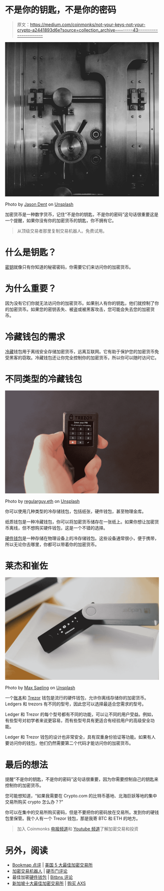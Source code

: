 # 不是你的钥匙，不是你的密码

> 原文：<https://medium.com/coinmonks/not-your-keys-not-your-crypto-a2441893d6e?source=collection_archive---------43----------------------->

![](img/953977c4b45fb54a1ddaf0c7b5ecfc37.png)

Photo by [Jason Dent](https://unsplash.com/@jdent?utm_source=medium&utm_medium=referral) on [Unsplash](https://unsplash.com?utm_source=medium&utm_medium=referral)

加密货币是一种数字货币，记住“不是你的钥匙，不是你的密码”这句话很重要这是一个提醒，如果你没有你的加密货币的钥匙，你不拥有它。

> 从顶级交易者那里复制交易机器人。免费试用。

# 什么是钥匙？

[密钥](https://www.coinbase.com/learn/crypto-basics/what-is-a-private-key)就像只有你知道的秘密密码，你需要它们来访问你的加密货币。

# 为什么重要？

因为没有它们你就无法访问你的加密货币。如果别人有你的钥匙，他们就控制了你的加密货币。如果您的密钥丢失、被盗或被黑客攻击，您可能会失去您的加密货币。

# 冷藏钱包的需求

[冷藏](https://www.fool.com/investing/stock-market/market-sectors/financials/cryptocurrency-stocks/cold-storage/)钱包用于离线安全存储加密货币，远离互联网。它有助于保护您的加密货币免受黑客的窃取。冷藏钱包还让你完全控制你的加密货币，所以你可以随时访问它。

# 不同类型的冷藏钱包

![](img/5e2a3ad9b6bab2a1b483ea2164009ab7.png)

Photo by [regularguy.eth](https://unsplash.com/@moneyphotos?utm_source=medium&utm_medium=referral) on [Unsplash](https://unsplash.com?utm_source=medium&utm_medium=referral)

你可以使用几种类型的冷存储钱包，包括纸张，硬件钱包，甚至物理金库。

纸质钱包是一种冷藏钱包，你可以将加密货币储存在一张纸上。如果你想让加密货币离线，但不想购买硬件钱包，这是一个不错的选择。

[硬件钱包](https://crypto.com/university/what-is-a-hardware-wallet)是一种存储在物理设备上的冷存储钱包。这些设备通常很小，便于携带，所以无论你去哪里，你都可以带着你的加密货币。

# 莱杰和崔佐

![](img/25c83f0361ed1940bba6ffb8f18696e5.png)

Photo by [Max Saeling](https://unsplash.com/@maxsaeling?utm_source=medium&utm_medium=referral) on [Unsplash](https://unsplash.com?utm_source=medium&utm_medium=referral)

一个[账本](https://www.ledger.com/)和 [Trezor](https://trezor.io/) 钱包是流行的硬件钱包，允许你离线存储你的加密货币。Ledgers 和 trezors 有不同的型号，因此您可以选择最适合您需求的型号。

Ledger 和 Trezor 的每个型号都有不同的功能，可以让不同的用户受益。例如，有些型号对初学者来说更容易，而有些型号具有更适合有经验用户的高级安全功能。

Ledger 和 Trezor 钱包的设计也非常安全，具有双重身份验证等功能。如果有人要访问你的钱包，他们仍然需要第二个代码才能访问你的加密货币。

# 最后的想法

提醒“不是你的钥匙，不是你的密码”这句话很重要，因为你需要控制自己的钥匙来控制你的加密货币。

您可能想知道，“如果我需要在 Crypto.com 的比特币基地、北海巨妖等地的集中交易所购买 crypto 怎么办？?"

你可以在集中的交易所购买密码，但是不要把你的密码放在交易所。发到你的硬钱包里保管。我个人有一个 Trezor 钱包，那是我寄 BTC 和 ETH 的地方。

> 加入 Coinmonks [电报频道](https://t.me/coincodecap)和 [Youtube 频道](https://www.youtube.com/c/coinmonks/videos)了解加密交易和投资

# 另外，阅读

*   [Bookmap 点评](https://coincodecap.com/bookmap-review-2021-best-trading-software) | [美国 5 大最佳加密交易所](https://coincodecap.com/crypto-exchange-usa)
*   [加密交易机器人](/coinmonks/crypto-trading-bot-c2ffce8acb2a) | [硬币门评论](https://coincodecap.com/coingate-review)
*   最佳加密[硬件钱包](/coinmonks/hardware-wallets-dfa1211730c6) | [Bitbns 评论](/coinmonks/bitbns-review-38256a07e161)
*   [新加坡十大最佳加密交易所](https://coincodecap.com/crypto-exchange-in-singapore) | [购买 AXS](https://coincodecap.com/buy-axs-token)